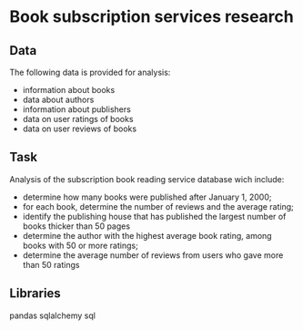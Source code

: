 # Book subscription services research



## Data
The following data is provided for analysis:
- information about books
- data about authors
- information about publishers
- data on user ratings of books
- data on user reviews of books

## Task
Analysis of the subscription book reading service database wich include:
- determine how many books were published after January 1, 2000;
- for each book, determine the number of reviews and the average rating;
- identify the publishing house that has published the largest number of books thicker than 50 pages
- determine the author with the highest average book rating, among books with 50 or more ratings;
- determine the average number of reviews from users who gave more than 50 ratings

## Libraries
pandas sqlalchemy sql

